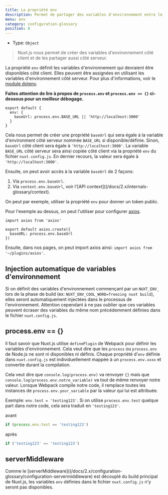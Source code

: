 ```yaml
---
title: La propriété env
description: Permet de partager des variables d'environnement entre le client et le serveur.
menu: env
category: configuration-glossary
position: 8
---
```


- Type: `Object`

> Nuxt.js nous permet de créer des variables d'environnement côté client et de les partager aussi côté serveur.

La propriété `env` définit les variables d'environnement qui devraient être disponibles côté client. Elles peuvent être assignées en utilisant les variables d'environnement côté serveur. Pour plus d'informations, voir le [module dotenv](https://github.com/nuxt-community/dotenv-module).

**Faites attention de lire à propos de `process.env` et `process.env == {}` ci-dessous pour un meilleur débogage.**

```js{}[nuxt.config.js]
export default {
  env: {
    baseUrl: process.env.BASE_URL || 'http://localhost:3000'
  }
}
```

Cela nous permet de créer une propriété `baseUrl` qui sera égale à la variable d'environment côté serveur nommée `BASE_URL` si disponible/définie. Sinon, `baseUrl` côté client sera égale à `'http://localhost:3000'`. La variable `BASE_URL` côté serveur sera ainsi copiée côté client via la propriété `env` du fichier `nuxt.config.js`. En dernier recours, la valeur sera égale à `'http://localhost:3000'`.

Ensuite, on peut avoir accès à la variable `baseUrl` de 2 façons:

1. Via `process.env.baseUrl`.
2. Via `context.env.baseUrl`, voir l'[API context]((/docs/2.x/internals-glossary/context).

On peut par exemple, utiliser la propriété `env` pour donner un token public.

Pour l'exemple au dessus, on peut l'utiliser pour configurer [axios](https://github.com/mzabriskie/axios).

```js{}[plugins/axios.js]
import axios from 'axios'

export default axios.create({
  baseURL: process.env.baseUrl
})
```

Ensuite, dans nos pages, on peut import axios ainsi: `import axios from '~/plugins/axios'`.

## Injection automatique de variables d'environnement

Si on définit des variables d'environnement commençant par un `NUXT_ENV_` lors de la phase de build (ex: `NUXT_ENV_COOL_WORD=freezing nuxt build`), elles seront automatiquement injectées dans le processus de l'environnement. Attention cependant à ne pas oublier que ces variables peuvent écraser des variables du même nom précédemment définies dans le fichier `nuxt.config.js`.

## process.env == {}

Il faut savoir que Nuxt.js utilise `definePlugin` de Webpack pour définir les variables d'environnement. Cela veut dire que les `process` ou `process.env` de Node.js ne sont ni disponibles ni définis. Chaque propriété d'`env` définie dans `nuxt.config.js` est individuellement mappée à un `process.env.xxxx` et convertie durant la compilation.

Cela veut dire que `console.log(process.env)` va renvoyer `{}` mais que `console.log(process.env.notre_variable)` va tout de même renvoyer notre valeur. Lorsque Webpack compile notre code, il remplace toutes les instances de `process.env.your_variable` par la valeur qui lui est attribuée.

Exemple: `env.test = 'testing123'`. Si on utilise `process.env.test` quelque part dans notre code, cela sera traduit en `'testing123'`.

avant

```js
if (process.env.test == 'testing123')
```

après

```js
if ('testing123' == 'testing123')
```

## serverMiddleware

Comme le [serverMiddleware]((/docs/2.x/configuration-glossary/configuration-servermiddleware) est découplé du build principal de Nuxt.js, les variables `env` définies dans le fichier `nuxt.config.js` n'y seront pas disponibles.
